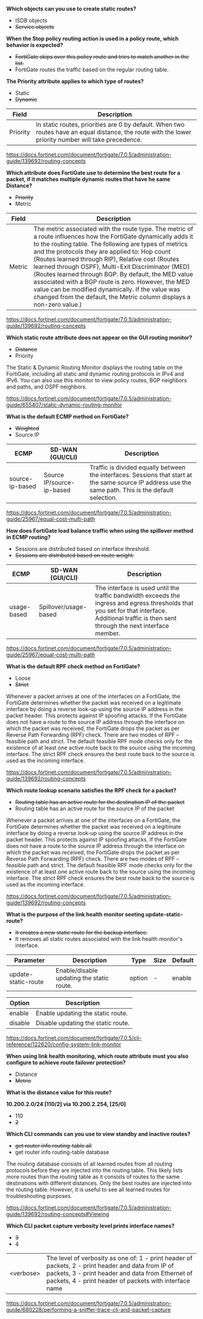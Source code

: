 **Which objects can you use to create static routes?**

- ISDB objects
- ~~Service objects~~

**When the Stop policy routing action is used in a policy route, which behavior is expected?**

- ~~FortiGate skips over this policy route and tries to match another in the list.~~
- FortiGate routes the traffic based on the regular routing table.

**The Priority attribute applies to which type of routes?**

- Static
- ~~Dynamic~~

| Field | Description |
| --- | --- |
| Priority | In static routes, priorities are 0 by default. When two routes have an equal distance, the route with the lower priority number will take precedence. |

https://docs.fortinet.com/document/fortigate/7.0.5/administration-guide/139692/routing-concepts

**Which attribute does FortiGate use to determine the best route for a packet, if it matches multiple dynamic routes that have he same Distance?**

- ~~Priority~~
- Metric

| Field | Description |
| --- | --- |
| Metric | The metric associated with the route type. The metric of a route influences how the FortiGate dynamically adds it to the routing table. The following are types of metrics and the protocols they are applied to: Hop count (Routes learned through RIP), Relative cost (Routes learned through OSPF), Multi-Exit Discriminator (MED) (Routes learned through BGP. By default, the MED value associated with a BGP route is zero. However, the MED value can be modified dynamically. If the value was changed from the default, the Metric column displays a non-zero value.)

https://docs.fortinet.com/document/fortigate/7.0.5/administration-guide/139692/routing-concepts

**Which static route attribute does not appear on the GUI routing monitor?**

- ~~Distance~~
- Priority

The Static & Dynamic Routing Monitor displays the routing table on the FortiGate, including all static and dynamic routing protocols in IPv4 and IPv6. You can also use this monitor to view policy routes, BGP neighbors and paths, and OSPF neighbors.

https://docs.fortinet.com/document/fortigate/7.0.5/administration-guide/655407/static-dynamic-routing-monitor

**What is the default ECMP method on FortiGate?**

- ~~Weighted~~
- Source IP

| ECMP | SD-WAN (GUI/CLI) | Description |
| --- | --- | --- |
| source-ip-based | Source IP/source-ip-based | Traffic is divided equally between the interfaces. Sessions that start at the same source IP address use the same path. This is the default selection. |

https://docs.fortinet.com/document/fortigate/7.0.5/administration-guide/25967/equal-cost-multi-path

**How does FortiGate load balance traffic when using the spillover method in ECMP routing?**

- Sessions are distributed based on interface threshold.
- ~~Sessions are distributed based on route weight.~~

| ECMP | SD-WAN (GUI/CLI) | Description |
| --- | --- | --- |
| usage-based | Spillover/usage-based | The interface is used until the traffic bandwidth exceeds the ingress and egress thresholds that you set for that interface. Additional traffic is then sent through the next interface member. |

https://docs.fortinet.com/document/fortigate/7.0.5/administration-guide/25967/equal-cost-multi-path

**What is the default RPF check method on FortiGate?**

- Loose
- ~~Strict~~

Whenever a packet arrives at one of the interfaces on a FortiGate, the FortiGate determines whether the packet was received on a legitimate interface by doing a reverse look-up using the source IP address in the packet header. This protects against IP spoofing attacks. If the FortiGate does not have a route to the source IP address through the interface on which the packet was received, the FortiGate drops the packet as per Reverse Path Forwarding (RPF) check. There are two modes of RPF – feasible path and strict. The default feasible RPF mode checks only for the existence of at least one active route back to the source using the incoming interface. The strict RPF check ensures the best route back to the source is used as the incoming interface.

https://docs.fortinet.com/document/fortigate/7.0.5/administration-guide/139692/routing-concepts

**Which route lookup scenario satisfies the RPF check for a packet?**

- ~~Routing table has an active route for the destination IP of the packet~~
- Routing table has an active route for the source IP of the packet

Whenever a packet arrives at one of the interfaces on a FortiGate, the FortiGate determines whether the packet was received on a legitimate interface by doing a reverse look-up using the source IP address in the packet header. This protects against IP spoofing attacks. If the FortiGate does not have a route to the source IP address through the interface on which the packet was received, the FortiGate drops the packet as per Reverse Path Forwarding (RPF) check. There are two modes of RPF – feasible path and strict. The default feasible RPF mode checks only for the existence of at least one active route back to the source using the incoming interface. The strict RPF check ensures the best route back to the source is used as the incoming interface.

https://docs.fortinet.com/document/fortigate/7.0.5/administration-guide/139692/routing-concepts

**What is the purpose of the link health monitor seeting update-static-route?**

- ~~It creates a new static route for the backup interface.~~
- It removes all static routes associated with the link health monitor's interface.

| Parameter | Description | Type | Size | Default |
| --- | --- | --- | --- | --- |
| update-static-route | Enable/disable updating the static route. | option | - | enable |

| Option | Description |
| --- | --- |
| enable | Enable updating the static route. |
| disable | Disable updating the static route. |

https://docs.fortinet.com/document/fortigate/7.0.5/cli-reference/122620/config-system-link-monitor

**When using link health monitoring, which route attribute must you also configure to achieve route failover protection?**

- Distance
- ~~Metric~~

**What is the distance value for this route?**

**10.200.2.0/24 [110/2] via 10.200.2.254, [25/0]**

- 110
- ~~2~~

**Which CLI commands can you use to view standby and inactive routes?**

- ~~get router info routing-table all~~
- get router info routing-table database

The routing database consists of all learned routes from all routing protocols before they are injected into the routing table. This likely lists more routes than the routing table as it consists of routes to the same destinations with different distances. Only the best routes are injected into the routing table. However, it is useful to see all learned routes for troubleshooting purposes.

https://docs.fortinet.com/document/fortigate/7.0.5/administration-guide/139692/routing-concepts#Viewing

**Which CLI packet capture verbosity level prints interface names?**

- ~~3~~
- 4

|||
| --- | --- |
| \<verbose\> | The level of verbosity as one of: 1 - print header of packets, 2 - print header and data from IP of packets, 3 - print header and data from Ethernet of packets, 4 - print header of packets with interface name |

https://docs.fortinet.com/document/fortigate/7.0.5/administration-guide/680228/performing-a-sniffer-trace-cli-and-packet-capture
